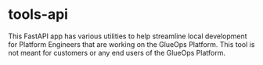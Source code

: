 # tools-api
This FastAPI app has various utilities to help streamline local development for Platform Engineers that are working on the GlueOps Platform. This tool is not meant for customers or any end users of the GlueOps Platform.
